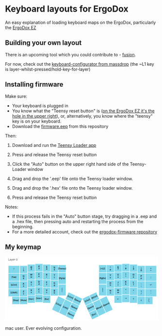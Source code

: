# Keyboard layouts for ErgoDox

An easy explanation of loading keyboard maps on the ErgoDox, particularly the [ErgoDox EZ](https://www.indiegogo.com/projects/ergodox-ez-an-incredible-mechanical-keyboard)

## Building your own layout

There is an upcoming tool which you could contribute to - [fusion](https://github.com/ErgoDox-EZ/fusion). 

For now, check out the [keyboard-configurator from massdrop](https://keyboard-configurator.massdrop.com/ext/ergodox) (the ~L1 key is layer-whilst-pressed/hold-key-for-layer)

## Installing firmware

Make sure:

* Your keyboard is plugged in
* You know what the "Teensy reset button" is ([on the ErgoDox EZ it's the hole in the upper right](tiny_reset_button.jpg)), or, alternatively, you know where the "teensy" key is on your keyboard.
* Download the [firmware.eep](firmware.eep) from this repository

Then:

1. Download and run the [Teensy Loader app](http://www.pjrc.com/teensy/loader.html)

2. Press and release the Teensy reset button

3. Click the "Auto" button on the upper right hand side of the Teensy-Loader window

4. Drag and drop the '.eep' file onto the Teensy loader window. 

5. Drag and drop the '.hex' file onto the Teensy loader window.

6. Press and release the Teensy reset button

Notes:

* If this process fails in the "Auto" button stage, try dragging in a .eep and a .hex file, then pressing auto and restarting the process from the beginning.
* For a more detailed account, check out the [ergodox-firmware repository](https://github.com/benblazak/ergodox-firmware#load-firmware-onto-the-teensy)

## My keymap

![@sethherr keymap](sethmap.png) 

mac user. Ever evolving configuration.
